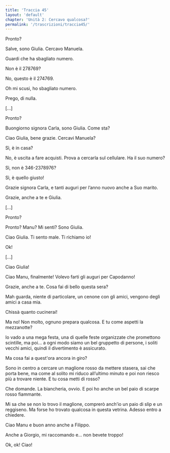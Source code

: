 ```yaml
---
title: 'Traccia 45'
layout: 'default'
chapter: 'Unità 2: Cercavo qualcosa?'
permalink: '/trascrizioni/traccia45/'
---
```


Pronto?

Salve, sono Giulia. Cercavo Manuela.

Guardi che ha sbagliato numero.

Non è il 278769?

No, questo è il 274769.

Oh mi scusi, ho sbagliato numero.

Prego, di nulla.

[...]

Pronto?

Buongiorno signora Carla, sono Giulia. Come sta?

Ciao Giulia, bene grazie. Cercavi Manuela?

Sì, è in casa?

No, è uscita a fare acquisti. Prova a cercarla sul cellulare. Ha il suo numero?

Sì, non è 346-2378976?

Sì, è quello giusto!

Grazie signora Carla, e tanti auguri per l’anno nuovo anche a Suo marito.

Grazie, anche a te e Giulia.

[...]

Pronto?

Pronto? Manu? Mi senti? Sono Giulia.

Ciao Giulia. Ti sento male. Ti richiamo io!

Ok!

[...]

Ciao Giulia!

Ciao Manu, finalmente! Volevo farti gli auguri per Capodanno!

Grazie, anche a te. Cosa fai di bello questa sera?

Mah guarda, niente di particolare, un cenone con gli amici, vengono degli amici a casa mia.

Chissà quanto cucinerai!

Ma no! Non molto, ognuno prepara qualcosa. E tu come aspetti la mezzanotte?

Io vado a una mega festa, una di quelle feste organizzate che promettono scintille, ma poi... a ogni modo siamo un bel gruppetto di persone, i soliti vecchi amici, quindi il divertimento è assicurato.

Ma cosa fai a quest'ora ancora in giro?

Sono in centro a cercare un maglione rosso da mettere stasera, sai che porta bene, ma come al solito mi riduco all’ultimo minuto e poi non riesco più a trovare niente. E tu cosa metti di rosso?

Che domande. La biancheria, ovvio. E poi ho anche un bel paio di scarpe rosso fiammante.

Mi sa che se non lo trovo il maglione, comprerò anch’io un paio di slip e un reggiseno. Ma forse ho trovato qualcosa in questa vetrina. Adesso entro a chiedere.

Ciao Manu e buon anno anche a Filippo.

Anche a Giorgio, mi raccomando e... non bevete troppo!

Ok, ok! Ciao!
